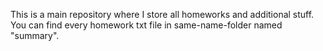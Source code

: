 This is a main repository where I store all homeworks and additional stuff.
You can find every homework txt file in same-name-folder named "summary".
